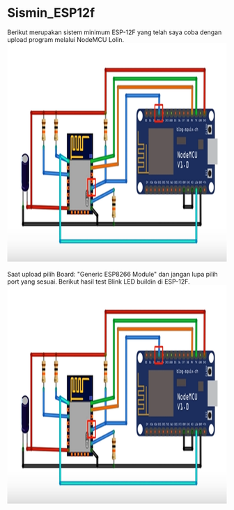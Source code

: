 # Sismin_ESP12f
Berikut merupakan sistem minimum ESP-12F yang telah saya coba dengan upload program melalui NodeMCU Lolin.
<img src="Sismin_ESP12E/image/skema.PNG" width="700" height="500"> <br><br>
Saat upload pilih Board: "Generic ESP8266 Module" dan jangan lupa pilih port yang sesuai. Berikut hasil test Blink LED buildin di ESP-12F.<br>
<img src="Sismin_ESP12E/image/skema.PNG" width="700" height="500"> <br><br>

